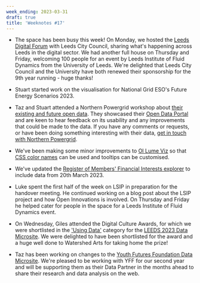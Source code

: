 ```yaml
---
week_ending: 2023-03-31
draft: true
title: 'Weeknotes #17'
---
```


* The space has been busy this week! On Monday, we hosted the [Leeds Digital Forum](https://twitter.com/eveyroo/status/1640343750982393859?s=20) with Leeds City Council, sharing what's happening across Leeds in the digital sector. We had another full house on Thursday and Friday, welcoming 100 people for an event by Leeds Institute of Fluid Dynamics from the University of Leeds. We're delighted that Leeds City Council and the University have both renewed their sponsorship for the 9th year running - huge thanks! 

* Stuart started work on the visualisation for National Grid ESO's Future Energy Scenarios 2023.

* Taz and Stuart attended a Northern Powergrid workshop about [their existing and future open data](https://www.northernpowergrid.com/network-data). They showcased their [Open Data Portal](https://northernpowergrid.opendatasoft.com/pages/home/) and are keen to hear feedback on its usability and any improvements that could be made to the data. If you have any comments or requests, or have been doing something interesting with their data, [get in touch with Northern Powergrid](https://northernpowergrid.opendatasoft.com/pages/contactform/). 

* We've been making some minor improvements to [OI Lume Viz](https://open-innovations.github.io/oi-lume-charts/samples/) so that [CSS color names](https://www.tutorialrepublic.com/css-reference/css-color-names.php) can be used and tooltips can be customised.

* We've updated the [Register of Members' Financial Interests explorer](https://open-innovations.org/projects/RMFI/) to include data from 20th March 2023.

* Luke spent the first half of the week on LSIP in preparation for the handover meeting. He continued working on a blog post about the LSIP project and how Open Innovations is involved. On Thursday and Friday he helped cater for people in the space for a Leeds Institute of Fluid Dynamics event. 

* On Wednesday, Giles attended the Digital Culture Awards, for which we were shortlisted in the ['Using Data'](https://digitalculturenetwork.org.uk/awards/2023-using-data/) category for the [LEEDS 2023 Data Microsite](https://data.leeds2023.co.uk/). We were delighted to have been shortlisted for the award and a huge well done to Watershed Arts for taking home the prize!

* Taz has been working on changes to the [Youth Futures Foundation Data Microsite](https://data.youthfuturesfoundation.org/). We're pleased to be working with YFF for our second year and will be supporting them as their Data Partner in the months ahead to share their research and data analysis on the web.
